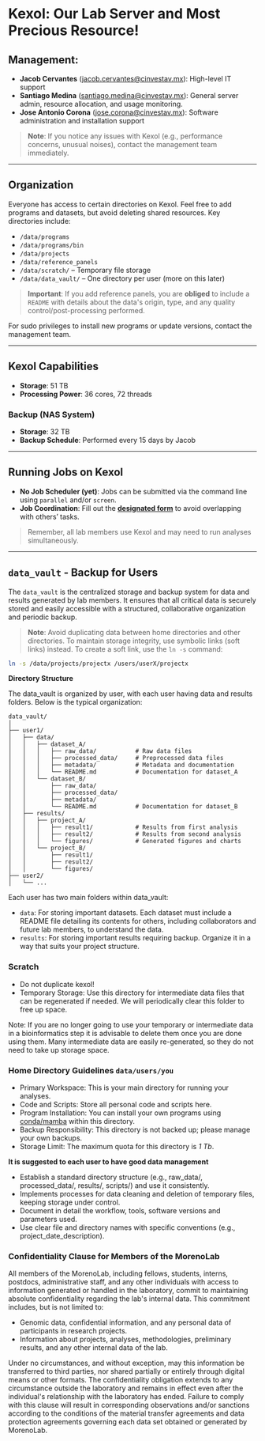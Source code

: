 # Kexol: Our Lab Server and Most Precious Resource!

## Management:
- **Jacob Cervantes** ([jacob.cervantes@cinvestav.mx](mailto:jacob.cervantes@cinvestav.mx)): High-level IT support
- **Santiago Medina** ([santiago.medina@cinvestav.mx](mailto:santiago.medina@cinvestav.mx)): General server admin, resource allocation, and usage monitoring.
- **Jose Antonio Corona** ([jose.corona@cinvestav.mx](mailto:jose.corona@cinvestav.mx)): Software administration and installation support

> **Note**: If you notice any issues with Kexol (e.g., performance concerns, unusual noises), contact the management team immediately.

---

## Organization
Everyone has access to certain directories on Kexol. Feel free to add programs and datasets, but avoid deleting shared resources. Key directories include:

- `/data/programs`
- `/data/programs/bin`
- `/data/projects`
- `/data/reference_panels`
- `/data/scratch/` – Temporary file storage
- `/data/data_vault/` – One directory per user (more on this later)

> **Important**: If you add reference panels, you are **obliged** to include a `README` with details about the data's origin, type, and any quality control/post-processing performed.

For sudo privileges to install new programs or update versions, contact the management team.

---

## Kexol Capabilities
- **Storage**: 51 TB
- **Processing Power**: 36 cores, 72 threads

### Backup (NAS System)
- **Storage**: 32 TB
- **Backup Schedule**: Performed every 15 days by Jacob

---

## Running Jobs on Kexol
- **No Job Scheduler (yet)**: Jobs can be submitted via the command line using `parallel` and/or `screen`.
- **Job Coordination**: Fill out the **[designated form](https://docs.google.com/spreadsheets/d/1CH23JU266zqPQu-ZciToqBL6L75N_9c6RlR6U2DE38o/edit?usp=sharing)** to avoid overlapping with others’ tasks.

> Remember, all lab members use Kexol and may need to run analyses simultaneously.

---

## `data_vault` - Backup for Users
The `data_vault` is the centralized storage and backup system for data and results generated by lab members. It ensures that all critical data is securely stored and easily accessible with a structured, collaborative organization and periodic backup.

> **Note**: Avoid duplicating data between home directories and other directories. To maintain storage integrity, use symbolic links (soft links) instead. To create a soft link, use the `ln -s` command:

```bash
ln -s /data/projects/projectx /users/userX/projectx
```

**Directory Structure**

The data_vault is organized by user, with each user having data and results folders. Below is the typical organization:

```
data_vault/
│
├── user1/
│   ├── data/
│   │   ├── dataset_A/
│   │   │   ├── raw_data/           # Raw data files
│   │   │   ├── processed_data/     # Preprocessed data files
│   │   │   ├── metadata/           # Metadata and documentation
│   │   │   └── README.md           # Documentation for dataset_A
│   │   └── dataset_B/
│   │       ├── raw_data/
│   │       ├── processed_data/
│   │       ├── metadata/
│   │       └── README.md           # Documentation for dataset_B
│   ├── results/
│   │   ├── project_A/
│   │   │   ├── result1/            # Results from first analysis
│   │   │   ├── result2/            # Results from second analysis
│   │   │   └── figures/            # Generated figures and charts
│   │   └── project_B/
│   │       ├── result1/
│   │       ├── result2/
│   │       └── figures/
├── user2/
│   └── ...
```

Each user has two main folders within data_vault:

- `data`: For storing important datasets. Each dataset must include a README file detailing its contents for others, including collaborators and future lab members, to understand the data.
- `results`: For storing important results requiring backup. Organize it in a way that suits your project structure.

### Scratch

-	Do not duplicate kexol!
-	Temporary Storage: Use this directory for intermediate data files that can be regenerated if needed. We will periodically clear this folder to free up space.

Note: If you are no longer going to use your temporary or intermediate data in a bioinformatics step it is advisable to delete them once you are done using them. Many intermediate data are easily re-generated, so they do not need to take up storage space.

### Home Directory Guidelines `data/users/you`

-	Primary Workspace: This is your main directory for running your analyses.
-	Code and Scripts: Store all personal code and scripts here.
-	Program Installation: You can install your own programs using [conda/mamba](https://github.com/conda-forge/miniforge) within this directory.
-	Backup Responsibility: This directory is not backed up; please manage your own backups.
-	Storage Limit: The maximum quota for this directory is *1 Tb*.

**It is suggested to each user to have good data management**

-	Establish a standard directory structure (e.g., raw_data/, processed_data/, results/, scripts/) and use it consistently.
-	Implements processes for data cleaning and deletion of temporary files, keeping storage under control.
-	Document in detail the workflow, tools, software versions and parameters used.
-	Use clear file and directory names with specific conventions (e.g., project_date_description).


### Confidentiality Clause for Members of the MorenoLab
All members of the MorenoLab, including fellows, students, interns, postdocs, administrative staff, and any other individuals with access to information generated or handled in the laboratory, commit to maintaining absolute confidentiality regarding the lab's internal data. 
This commitment includes, but is not limited to:

- Genomic data, confidential information, and any personal data of participants in research projects.
- Information about projects, analyses, methodologies, preliminary results, and any other internal data of the lab.
  
Under no circumstances, and without exception, may this information be transferred to third parties, nor shared partially or entirely through digital means or other formats. The confidentiality obligation extends to any circumstance outside the laboratory and remains in effect even after the individual's relationship with the laboratory has ended.
Failure to comply with this clause will result in corresponding observations and/or sanctions according to the conditions of the material transfer agreements and data protection agreements governing each data set obtained or generated by MorenoLab.


